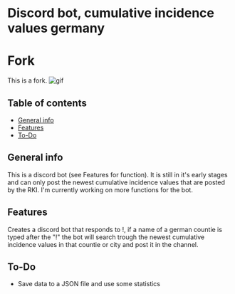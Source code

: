 # Discord bot, cumulative incidence values germany

# Fork
This is a fork.
![gif](../assets/demo.gif)

## Table of contents
* [General info](#general-info)
* [Features](#Features)
* [To-Do](#To-Do)

## General info
This is a discord bot (see Features for function). It is still in it's early stages and can only post the newest cumulative incidence values that are posted by the RKI. I'm currently working on more functions for the bot.

## Features

Creates a discord bot that responds to !, if a name of a german countie is typed after the "!" the bot will search trough the newest cumulative incidence values in that countie or city and post it in the channel.

## To-Do
* Save data to a JSON file and use some statistics 
